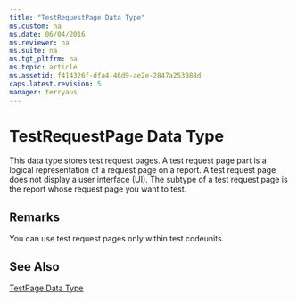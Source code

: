 ```yaml
---
title: "TestRequestPage Data Type"
ms.custom: na
ms.date: 06/04/2016
ms.reviewer: na
ms.suite: na
ms.tgt_pltfrm: na
ms.topic: article
ms.assetid: f414326f-dfa4-46d9-ae2e-2847a253088d
caps.latest.revision: 5
manager: terryaus
---
```

# TestRequestPage Data Type
This data type stores test request pages. A test request page part is a logical representation of a request page on a report. A test request page does not display a user interface \(UI\). The subtype of a test request page is the report whose request page you want to test.  
  
## Remarks  
 You can use test request pages only within test codeunits.  
  
## See Also  
 [TestPage Data Type](TestPage-Data-Type.md)